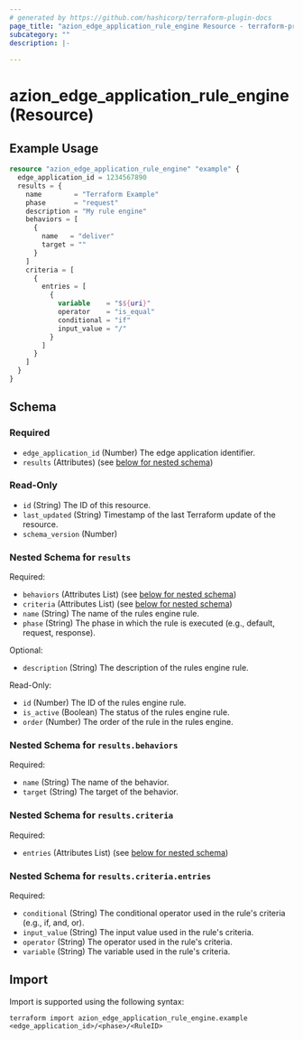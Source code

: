 ```yaml
---
# generated by https://github.com/hashicorp/terraform-plugin-docs
page_title: "azion_edge_application_rule_engine Resource - terraform-provider-azion"
subcategory: ""
description: |-
  
---
```


# azion_edge_application_rule_engine (Resource)



## Example Usage

```terraform
resource "azion_edge_application_rule_engine" "example" {
  edge_application_id = 1234567890
  results = {
    name        = "Terraform Example"
    phase       = "request"
    description = "My rule engine"
    behaviors = [
      {
        name   = "deliver"
        target = ""
      }
    ]
    criteria = [
      {
        entries = [
          {
            variable    = "$${uri}"
            operator    = "is_equal"
            conditional = "if"
            input_value = "/"
          }
        ]
      }
    ]
  }
}
```

<!-- schema generated by tfplugindocs -->
## Schema

### Required

- `edge_application_id` (Number) The edge application identifier.
- `results` (Attributes) (see [below for nested schema](#nestedatt--results))

### Read-Only

- `id` (String) The ID of this resource.
- `last_updated` (String) Timestamp of the last Terraform update of the resource.
- `schema_version` (Number)

<a id="nestedatt--results"></a>
### Nested Schema for `results`

Required:

- `behaviors` (Attributes List) (see [below for nested schema](#nestedatt--results--behaviors))
- `criteria` (Attributes List) (see [below for nested schema](#nestedatt--results--criteria))
- `name` (String) The name of the rules engine rule.
- `phase` (String) The phase in which the rule is executed (e.g., default, request, response).

Optional:

- `description` (String) The description of the rules engine rule.

Read-Only:

- `id` (Number) The ID of the rules engine rule.
- `is_active` (Boolean) The status of the rules engine rule.
- `order` (Number) The order of the rule in the rules engine.

<a id="nestedatt--results--behaviors"></a>
### Nested Schema for `results.behaviors`

Required:

- `name` (String) The name of the behavior.
- `target` (String) The target of the behavior.


<a id="nestedatt--results--criteria"></a>
### Nested Schema for `results.criteria`

Required:

- `entries` (Attributes List) (see [below for nested schema](#nestedatt--results--criteria--entries))

<a id="nestedatt--results--criteria--entries"></a>
### Nested Schema for `results.criteria.entries`

Required:

- `conditional` (String) The conditional operator used in the rule's criteria (e.g., if, and, or).
- `input_value` (String) The input value used in the rule's criteria.
- `operator` (String) The operator used in the rule's criteria.
- `variable` (String) The variable used in the rule's criteria.

## Import

Import is supported using the following syntax:

```shell
terraform import azion_edge_application_rule_engine.example <edge_application_id>/<phase>/<RuleID>
```
